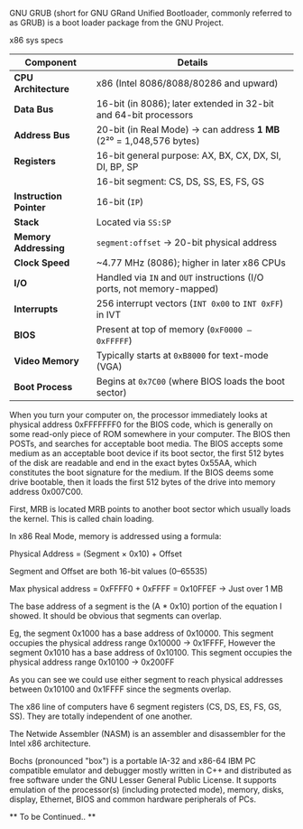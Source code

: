 GNU GRUB (short for GNU GRand Unified Bootloader, commonly referred to as GRUB) is a boot loader package from the GNU Project.

x86 sys specs

| Component               | Details                                                                |
| ----------------------- | ---------------------------------------------------------------------- |
| **CPU Architecture**    | x86 (Intel 8086/8088/80286 and upward)                                 |
| **Data Bus**            | 16-bit (in 8086); later extended in 32-bit and 64-bit processors       |
| **Address Bus**         | 20-bit (in Real Mode) → can address **1 MB** (2²⁰ = 1,048,576 bytes)   |
| **Registers**           | 16-bit general purpose: AX, BX, CX, DX, SI, DI, BP, SP                 |
|                         | 16-bit segment: CS, DS, SS, ES, FS, GS                                 |
| **Instruction Pointer** | 16-bit (`IP`)                                                          |
| **Stack**               | Located via `SS:SP`                                                    |
| **Memory Addressing**   | `segment:offset` → 20-bit physical address                             |
| **Clock Speed**         | \~4.77 MHz (8086); higher in later x86 CPUs                            |
| **I/O**                 | Handled via `IN` and `OUT` instructions (I/O ports, not memory-mapped) |
| **Interrupts**          | 256 interrupt vectors (`INT 0x00` to `INT 0xFF`) in IVT                |
| **BIOS**                | Present at top of memory (`0xF0000 – 0xFFFFF`)                         |
| **Video Memory**        | Typically starts at `0xB8000` for text-mode (VGA)                      |
| **Boot Process**        | Begins at `0x7C00` (where BIOS loads the boot sector)                  |


When you turn your computer on, the processor immediately looks at physical address 0xFFFFFFF0 for the BIOS code, which is generally on some read-only piece of ROM somewhere in your computer. The BIOS then POSTs, and searches for acceptable boot media. The BIOS accepts some medium as an acceptable boot device if its boot sector, the first 512 bytes of the disk are readable and end in the exact bytes 0x55AA, which constitutes the boot signature for the medium. If the BIOS deems some drive bootable, then it loads the first 512 bytes of the drive into memory address 0x007C00.

First, MRB is located MRB points to another boot sector which usually loads the kernel. This is called chain loading.

In x86 Real Mode, memory is addressed using a formula:

Physical Address = (Segment × 0x10) + Offset

Segment and Offset are both 16-bit values (0–65535)

Max physical address = 0xFFFF0 + 0xFFFF = 0x10FFEF → Just over 1 MB

The base address of a segment is the (A * 0x10) portion of the equation I showed. It should be obvious that segments can overlap.

Eg, the segment 0x1000 has a base address of 0x10000. This segment occupies the physical address range 0x10000 -> 0x1FFFF, However the segment 0x1010 has a base address of 0x10100. This segment occupies the physical address range 0x10100 -> 0x200FF

As you can see we could use either segment to reach physical addresses between 0x10100 and 0x1FFFF since the segments overlap.

The x86 line of computers have 6 segment registers (CS, DS, ES, FS, GS, SS). They are totally independent of one another.

The Netwide Assembler (NASM) is an assembler and disassembler for the Intel x86 architecture.

Bochs (pronounced "box") is a portable IA-32 and x86-64 IBM PC compatible emulator and debugger mostly written in C++ and distributed as free software under the GNU Lesser General Public License. It supports emulation of the processor(s) (including protected mode), memory, disks, display, Ethernet, BIOS and common hardware peripherals of PCs.



** To be Continued.. **
